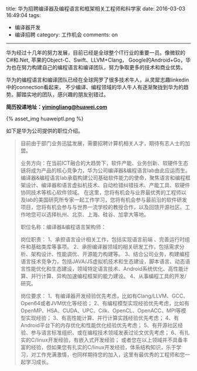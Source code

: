 title: 华为招聘编译器及编程语言和框架相关工程师和科学家
date: 2016-03-03 16:49:04
tags:
  - 编译器开发
  - 编译招聘
category: 工作机会
comments: on
---

华为经过十几年的努力发展，目前已经是全球整个IT行业的重要一员。像微软的C#和.Net, 苹果的Object-C、Swift、LLVM+Clang，
Google的Android+Go，华为也在努力构建自己的编程语言和编译团队，努力争取更多的技术和商业优势。

华为的编程语言和编译团队已经在全球网罗了很多技术牛人，从灵犀志趣linkedin中的connection看起来，
不少编译、编程领域的华人牛人有逐渐聚拢到华为的趋势。脚踏实地的团队，感兴趣的朋友别错过。

**简历投递地址：yimingliang@huawei.com**

{% asset_img huaweiptl.png %}


如下是华为公司提供的职位介绍。


> 目前由于部门业务迅猛发展，需要招聘计算机相关人才，期待有志人士的加盟。
>
> 业务方向：在当前ICT融合的大趋势下，软件产能、业务创新、软硬件生态链将成为产品的核心竞争力，华为公司编译器&编程语言lab由此应运而生。编译器&编程语言lab承载构建公司基础软件能力的使命，聚焦语言和编程框架设计、编译器和语言虚拟机技术、自动检错纠错技术、产能工具、软硬件协同技术等核心软件领域。
> 在这里，您将有机会与业界最优秀的工程师以及lab的美国研究所专家一起工作学习，您将有机会参与最前沿的软件研发项目，您将有机会参与与世界一流学校的教授合作，以及回馈开源社区。工作地您可以选择杭州、北京、上海、硅谷、加拿大等地。
>
> 职位名称：编译器&编程语言架构师：
>
> 岗位职责：
> 1、承担语言设计相关工作，包括实现语言前端 、完善运行时组件和基础类库等事项。
> 2、承担编译器领域的相关研发工作，包括需求分析、架构设计、性能调优、开源能力构建等。
> 3、结合公司业务，构建编程语言技术竞争力，包括JAVA/JS虚拟机技术和生态建设，脚本语言、动态语言性能优化和生态建设，领域特定语言技术、Android系统优化、高性能计算、并行计算、异构加速编程框架的能力建设。
> 4、从事编程工具的开发/研究。
>
> 岗位要求：
> 1、有编译器开发经验优先考虑，比如有Clang/LLVM、GCC、Open64或者JVM优化等经验；
> 2、有编程模型实现经验优先考虑，比如有OpenMP、HSA、CUDA、UPC、Cilk、OpenCL、OpenACC、MPI等模型实现经验；
> 3、有高性能计算、并行计算实践经验优先考虑；
> 4、有Android平台下的内存优化和性能优化经验优先考虑；
> 5、有开源社区经验、参与语言标准组织、或在编程技术领域发表过论文优先考虑；
> 6、有扎实的C/linux开发经验，有嵌入式开发经验；
> 或者您在以上领域并不具备丰富的经验，但如果您有扎实的C/linux开发经验，体系结构知识，乐于学习，对工作充满激情，也同样期待您的加入，这里有最优秀的工程师和您一起学习成长。

    
 
